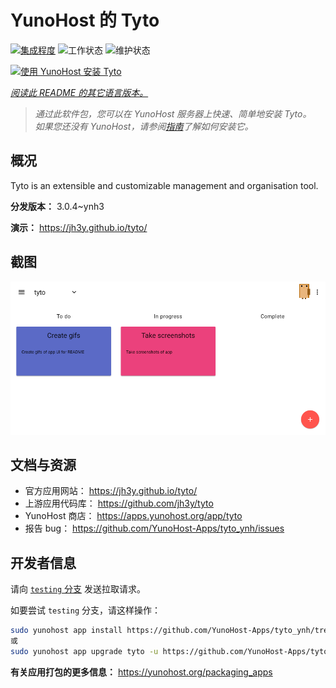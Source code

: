 <!--
注意：此 README 由 <https://github.com/YunoHost/apps/tree/master/tools/readme_generator> 自动生成
请勿手动编辑。
-->

# YunoHost 的 Tyto

[![集成程度](https://dash.yunohost.org/integration/tyto.svg)](https://dash.yunohost.org/appci/app/tyto) ![工作状态](https://ci-apps.yunohost.org/ci/badges/tyto.status.svg) ![维护状态](https://ci-apps.yunohost.org/ci/badges/tyto.maintain.svg)

[![使用 YunoHost 安装 Tyto](https://install-app.yunohost.org/install-with-yunohost.svg)](https://install-app.yunohost.org/?app=tyto)

*[阅读此 README 的其它语言版本。](./ALL_README.md)*

> *通过此软件包，您可以在 YunoHost 服务器上快速、简单地安装 Tyto。*  
> *如果您还没有 YunoHost，请参阅[指南](https://yunohost.org/install)了解如何安装它。*

## 概况

Tyto is an extensible and customizable management and organisation tool.

**分发版本：** 3.0.4~ynh3

**演示：** <https://jh3y.github.io/tyto/>

## 截图

![Tyto 的截图](./doc/screenshots/screenshot.png)

## 文档与资源

- 官方应用网站： <https://jh3y.github.io/tyto/>
- 上游应用代码库： <https://github.com/jh3y/tyto>
- YunoHost 商店： <https://apps.yunohost.org/app/tyto>
- 报告 bug： <https://github.com/YunoHost-Apps/tyto_ynh/issues>

## 开发者信息

请向 [`testing` 分支](https://github.com/YunoHost-Apps/tyto_ynh/tree/testing) 发送拉取请求。

如要尝试 `testing` 分支，请这样操作：

```bash
sudo yunohost app install https://github.com/YunoHost-Apps/tyto_ynh/tree/testing --debug
或
sudo yunohost app upgrade tyto -u https://github.com/YunoHost-Apps/tyto_ynh/tree/testing --debug
```

**有关应用打包的更多信息：** <https://yunohost.org/packaging_apps>
